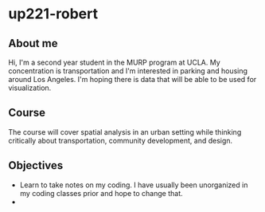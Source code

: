 # up221-robert
## About me
Hi, I'm a second year student in the MURP program at UCLA. My concentration is transportation and I'm interested in parking and housing around Los Angeles. I'm hoping there is data that will be able to be used for visualization. 
## Course
The course will cover spatial analysis in an urban setting while thinking critically about transportation, community development, and design.
## Objectives 
- Learn to take notes on my coding. I have usually been unorganized in my coding classes prior and hope to change that.
- 
